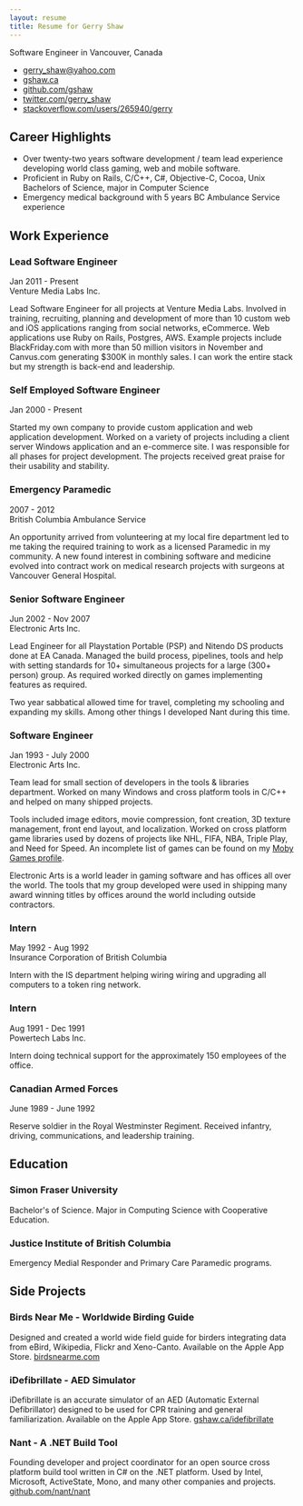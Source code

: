 ```yaml
---
layout: resume
title: Resume for Gerry Shaw
---
```


Software Engineer in Vancouver, Canada

* [gerry_shaw@yahoo.com](mailto:gerry_shaw@yahoo.com)
* [gshaw.ca](http://gshaw.ca)
* [github.com/gshaw](https://github.com/gshaw)
* [twitter.com/gerry_shaw](https://twitter.com/gerry_shaw)
* [stackoverflow.com/users/265940/gerry](http://stackoverflow.com/users/265940/gerry)

## Career Highlights
* Over twenty-two years software development / team lead experience developing world class gaming, web and mobile software.
* Proficient in Ruby on Rails, C/C++, C#, Objective-C, Cocoa, Unix Bachelors of Science, major in Computer Science
* Emergency medical background with 5 years BC Ambulance Service experience

## Work Experience

### Lead Software Engineer
Jan 2011 - Present  
Venture Media Labs Inc.

Lead Software Engineer for all projects at Venture Media Labs. Involved in training, recruiting, planning and development of more than 10 custom web and iOS applications ranging from social networks, eCommerce. Web applications use Ruby on Rails, Postgres, AWS. Example projects include BlackFriday.com with more than 50 million visitors in November and Canvus.com generating $300K in monthly sales. I can work the entire stack but my strength is back-end and leadership.

### Self Employed Software Engineer
Jan 2000 - Present

Started my own company to provide custom application and web application development. Worked on a variety of projects including a client server Windows application and an e-commerce site. I was responsible for all phases for project development. The projects received great praise for their usability and stability.

### Emergency Paramedic
2007 - 2012  
British Columbia Ambulance Service

An opportunity arrived from volunteering at my local fire department led to me taking the required training to work as a licensed Paramedic in my community. A new found interest in combining software and medicine evolved into contract work on medical research projects with surgeons at Vancouver General Hospital.

### Senior Software Engineer
Jun 2002 - Nov 2007  
Electronic Arts Inc.

Lead Engineer for all Playstation Portable (PSP) and Nitendo DS products done at EA Canada. Managed the build process, pipelines, tools and help with setting standards for 10+ simultaneous projects for a large (300+ person) group. As required worked directly on games implementing features as required.

Two year sabbatical allowed time for travel, completing my schooling and expanding my skills. Among other things I developed Nant during this time.

### Software Engineer
Jan 1993 - July 2000  
Electronic Arts Inc.

Team lead for small section of developers in the tools & libraries department. Worked on many Windows and cross platform tools in C/C++ and helped on many shipped projects.

Tools included image editors, movie compression, font creation, 3D texture management, front end layout, and localization. Worked on cross platform game libraries used by dozens of projects like NHL, FIFA, NBA, Triple Play, and Need for Speed. An incomplete list of games can be found on my [Moby Games profile](http://www.mobygames.com/developer/sheet/view/developerId=7341/).

Electronic Arts is a world leader in gaming software and has offices all over the world. The tools that my group developed were used in shipping many award winning titles by offices around the world including outside contractors.

### Intern
May 1992 - Aug 1992  
Insurance Corporation of British Columbia

Intern with the IS department helping wiring wiring and upgrading all computers to a token ring network.

### Intern
Aug 1991 - Dec 1991  
Powertech Labs Inc.

Intern doing technical support for the approximately 150 employees of the office.

### Canadian Armed Forces
June 1989 - June 1992

Reserve soldier in the Royal Westminster Regiment. Received infantry, driving, communications, and leadership training.

## Education

### Simon Fraser University
Bachelor's of Science. Major in Computing Science with Cooperative Education.

### Justice Institute of British Columbia
Emergency Medial Responder and Primary Care Paramedic programs.

## Side Projects

### Birds Near Me - Worldwide Birding Guide
Designed and created a world wide field guide for birders integrating data from eBird, Wikipedia, Flickr and Xeno-Canto. Available on the Apple App Store.
[birdsnearme.com](http://birdsnearme.com)

### iDefibrillate - AED Simulator
iDefibrillate is an accurate simulator of an AED (Automatic External Defibrillator) designed to be used for CPR training and general familiarization. Available on the Apple App Store.
[gshaw.ca/idefibrillate](http://gshaw.ca/idefibrillate/)

### Nant - A .NET Build Tool
Founding developer and project coordinator for an open source cross platform build tool written in C# on the .NET platform. Used by Intel, Microsoft, ActiveState, Mono, and many other companies and projects.
[github.com/nant/nant](https://github.com/nant/nant/)
